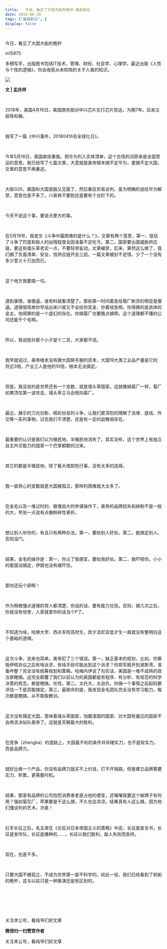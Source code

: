 ```yaml
---
title:   今日，看见了大国大船的桅杆-曲高和众
date: 2019-06-29
tags: ["曲高和众", ]
display: false
---
```



## 



今日，看见了大国大船的桅杆




m15875




多栖写手，出版图书包括IT技术，管理、财经、社会学、心理学。最近出版《人性与个性的逻辑》，你会收获从未知晓的关于人类的知识。


<img class="rich_pages" data-ratio="0.5628415300546448" data-s="300,640" src="https://mmbiz.qpic.cn/mmbiz_jpg/fxGMiaL5Zj1gGsdPnl1qibPtNzC9nfrucF0EntW9phVdTsHCLIKF25nznia3lZicAHKfG2oaWNpiaj9KQqKALUPZ9Yw/640?wx_fmt=jpeg" data-type="jpeg" data-w="549" style=""/>

**文 | 孟庆祥**



&nbsp;

2018年，美国4月16日，美国商务部对中兴芯片实行芯片禁运，为期7年。后来又屈辱和解。

&nbsp;

我写了一篇《中兴事件，20180416去全球化日》。

&nbsp;

今年5月16日，美国故技重施，把华为列入实体清单，这个古怪的词原来是全面禁运的意思。我已经写了七篇文章，大意就是美帝根本搞不定华为，更搞不定大国，文章的意思不再重述。

&nbsp;

大阪G20，美国和大国首脑又见面了，然后重启贸易谈判，虽为明确的说给华为解禁，意思也差不多了。川普再不要脸还是要有个台阶下的。

&nbsp;

今天不说这个事，要说点更大的事。

&nbsp;

在5月19号，我发文《斗争中最困难的是什么？》，文章有两个意思，第一，低估了斗争了烈度和敌人的凶残程度会因准备不足吃亏。第二，国家要出面威胁供应链，要这些墙头草老实一点，不要轻举妄动。文章被禁，后来，果然这么做了，我们搞了负面清单，安全，找供应链开会三招。一篇文章被封不足惜，少了一个没有多少意义十万加而已。

&nbsp;

这个地方我要插一句。

&nbsp;

遇到事情，谁傻逼，谁有料就看清楚了。那些第一时间着急给菊厂断货的明显是傻逼。道理很简单你早站出来川普又不会给你奖金，你着啥急啊。你得罪的是具体的金主，怕得罪的是一个虚幻的存在。你搞菊厂也要晚点搞啊，这个道理都不懂的公司还能干个毛啊。

&nbsp;

所以，我说姓孙那个小子是个二货，大家都不信。

&nbsp;

我早就说过，美帝根本没有跟大国掰手腕的资本，大国19大类工业品产量是它的将近3倍，产业工人是他的10倍，根本无法搞定。

&nbsp;

但是，我没说的是世界还有一个变数，就是墙头草国家。这就像搞菊厂一样，菊厂如果顶住第一波攻击，墙头草立马会倒向菊厂。

&nbsp;

最近，展示的刀光剑影、精彩纷呈的斗争，让我们更深刻的理解了法律、底线、外交等一系列事物，过去我们不清楚，还是有一定的幼稚病存在。

&nbsp;

最重要的认识是我们以为殖民地、半殖民地消失了。其实没有，这个世界上有独立自主外交能力的国家一个巴掌都数的过来。

&nbsp;

其它的都是半殖民地，除了看大佬颜色行事，没有太多的选择。

&nbsp;

我一直担心的变数就是大国被孤立，那样的困难就大太多了。

&nbsp;

在金毛以及一堆过时的、傲慢自大的参谋操作下，美帝的品牌损失和掉粉不是一般的大，夸张一点说有点像粉碎性骨折。

&nbsp;

想让别人听你的，有且只有两种办法。第一，要给别人好处。第二，能搞定别人。否则没门。

&nbsp;

结果，金毛的操作是：第一，你占了我便宜，要给我好处。第二，我吓唬你。小小的委国没搞定，伊朗也没有被吓住。

&nbsp;

那你还玩个卵啊！

&nbsp;

作为稍微懂点道理的常人都清楚，你说的话，要有能力兑现。否则，搞几次之后，你就没有信誉，人家就拿你的话当个P了。

&nbsp;

不知道为啥，哈佛大学、西点军校高材生，宾夕法尼亚低才生一直就没有整明白这个基础的道理。

&nbsp;

这次斗争，说来也简单。美帝犯了三个错误。第一，缺乏基本的规划，比如，你撕毁伊核协议之后有啥诉求，有啥手段可能达到这个诉求？你把军舰开到波斯湾，准备咋整？完全没有统筹规划和策略。哈梅内伊说了句实话，美国是一堆不成熟的政治家瞎搞。这完全颠覆了我们以前认为的美国都是有程序、有分析、有规范的科学决策的观念。都是瞎搞，任性。第二，太托大，太自负。你搞一个事情之前起码要评估一下是否能搞定。第三，最致命的是，我发现金毛团队完全没有学习能力。每次都是瞎搞，从不吸取教训。

&nbsp;

这次没有搞定大国，意味着墙头草国家，怕霸凌国的国家、对大国有偏见的国家不会再坚决站队美帝了。这就是天朝最大的胜利。

&nbsp;

在竞争（zhengba）的道路上，大国最不利的条件并非硬实力，也不是软实力，而是品牌力。

&nbsp;

就好比做一个产品，你没有品牌力就买不上价钱，打不开销路。但是建立品牌需要实力、积累，更需要时机。

&nbsp;

结果，那家有品牌的公司抱怨消费者老是占他的便宜，还嚷嚷我要这个破牌子有何用？强如菊花厂，苹果要是干这么搞，不久也会凉凉。结果真有人这么搞，因为他们懂谈判的艺术。次奥！

&nbsp;

红军长征之后，毛主席在《论反对日本帝国主义的策略》中说，长征是宣言书，长征是宣传队，长征是播种机……，长征以我们胜利，敌人失败而告终。

&nbsp;

现在，也差不多。

&nbsp;

只要大国不被孤立，不成为世界第一是不科学的。经此一役，我们已经看到了帆船的桅杆，这与以前只是一种推演还是有区别的。

&nbsp;

&nbsp;

&nbsp;



关注本公号，看纯爷们好文章


**微信扫一扫赞赏作者**






关注本公号，看纯爷们好文章